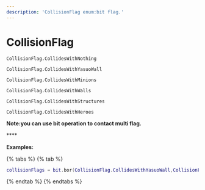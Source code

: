 ```yaml
---
description: 'CollisionFlag enum:bit flag.'
---
```


# CollisionFlag

`CollisionFlag.CollidesWithNothing`

`CollisionFlag.CollidesWithYasuoWall`

`CollisionFlag.CollidesWithMinions`

`CollisionFlag.CollidesWithWalls`

`CollisionFlag.CollidesWithStructures`

`CollisionFlag.CollidesWithHeroes`

**Note:you can use bit operation to contact multi flag.**

\*\*\*\*

**Examples:**

{% tabs %}
{% tab %}
```lua
collisionFlags = bit.bor(CollisionFlag.CollidesWithYasuoWall,CollisionFlag.CollidesWithMinions,CollisionFlag.CollidesWithHeroes)
```
{% endtab %}
{% endtabs %}

